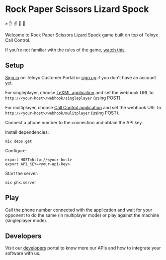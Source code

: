 # Rock Paper Scissors Lizard Spock

✊ ✋ ✌️ 🤏 🖖

Welcome to Rock Paper Scissors Lizard Spock game built on top of Telnyx Call Control.

If you're not familiar with the rules of the game, [watch this](https://www.youtube.com/watch?v=Kov2G0GouBw).

## Setup

[Sign in](https://portal.telnyx.com/#/login/sign-in) on Telnyx Customer Portal or [sign up](https://telnyx.com/sign-up) if you don't have an account yet.

For singleplayer, choose [TeXML application](https://portal.telnyx.com/#/app/call-control/texml) and set the webhook URL to `http://<your-host>/webhook/singleplayer` (using POST).

For multiplayer, choose [Call Control application](https://portal.telnyx.com/#/app/call-control/applications) and set the webhook URL to `http://<your-host>/webhook/mulitplayer` (using POST).

Connect a phone number to the connection and obtain the API key.

Install dependencies:

    mix deps.get

Configure:

    export HOST=http://<your-host>
    export API_KEY=<your-api-key>

Start the server:

    mix phx.server

## Play

Call the phone number connected with the application and wait for your opponent to do the same (in multiplayer mode) or play against the machine (singleplayer mode).

## Developers

Visit our [developers](https://developers.telnyx.com) portal to know more our APIs and how to integrate your software with us.
